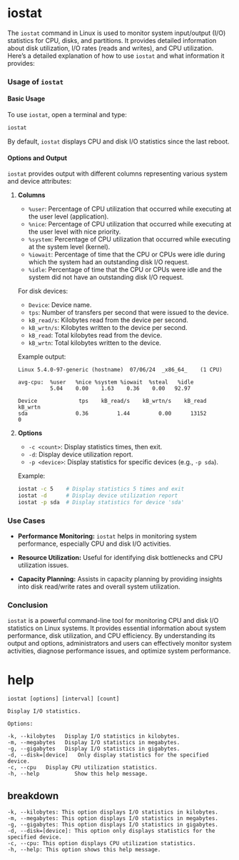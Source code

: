 # iostat
The `iostat` command in Linux is used to monitor system input/output (I/O) statistics for CPU, disks, and partitions. It provides detailed information about disk utilization, I/O rates (reads and writes), and CPU utilization. Here’s a detailed explanation of how to use `iostat` and what information it provides:

### Usage of `iostat`

#### Basic Usage

To use `iostat`, open a terminal and type:

```bash
iostat
```

By default, `iostat` displays CPU and disk I/O statistics since the last reboot.

#### Options and Output

`iostat` provides output with different columns representing various system and device attributes:

1. **Columns**
   - `%user`: Percentage of CPU utilization that occurred while executing at the user level (application).
   - `%nice`: Percentage of CPU utilization that occurred while executing at the user level with nice priority.
   - `%system`: Percentage of CPU utilization that occurred while executing at the system level (kernel).
   - `%iowait`: Percentage of time that the CPU or CPUs were idle during which the system had an outstanding disk I/O request.
   - `%idle`: Percentage of time that the CPU or CPUs were idle and the system did not have an outstanding disk I/O request.

   For disk devices:
   - `Device`: Device name.
   - `tps`: Number of transfers per second that were issued to the device.
   - `kB_read/s`: Kilobytes read from the device per second.
   - `kB_wrtn/s`: Kilobytes written to the device per second.
   - `kB_read`: Total kilobytes read from the device.
   - `kB_wrtn`: Total kilobytes written to the device.

   Example output:
   ```
   Linux 5.4.0-97-generic (hostname)  07/06/24  _x86_64_    (1 CPU)

   avg-cpu:  %user   %nice %system %iowait  %steal   %idle
             5.04    0.00    1.63    0.36    0.00   92.97

   Device             tps    kB_read/s    kB_wrtn/s    kB_read    kB_wrtn
   sda               0.36         1.44         0.00      13152          0
   ```

2. **Options**
   - `-c <count>`: Display statistics <count> times, then exit.
   - `-d`: Display device utilization report.
   - `-p <device>`: Display statistics for specific devices (e.g., `-p sda`).

   Example:
   ```bash
   iostat -c 5    # Display statistics 5 times and exit
   iostat -d      # Display device utilization report
   iostat -p sda  # Display statistics for device 'sda'
   ```

### Use Cases

- **Performance Monitoring:** `iostat` helps in monitoring system performance, especially CPU and disk I/O activities.
  
- **Resource Utilization:** Useful for identifying disk bottlenecks and CPU utilization issues.
  
- **Capacity Planning:** Assists in capacity planning by providing insights into disk read/write rates and overall system utilization.

### Conclusion

`iostat` is a powerful command-line tool for monitoring CPU and disk I/O statistics on Linux systems. It provides essential information about system performance, disk utilization, and CPU efficiency. By understanding its output and options, administrators and users can effectively monitor system activities, diagnose performance issues, and optimize system performance.

# help 

```
iostat [options] [interval] [count]

Display I/O statistics.

Options:

-k, --kilobytes   Display I/O statistics in kilobytes.
-m, --megabytes   Display I/O statistics in megabytes.
-g, --gigabytes   Display I/O statistics in gigabytes.
-d, --disk=[device]   Only display statistics for the specified device.
-c, --cpu   Display CPU utilization statistics.
-h, --help           Show this help message.
```

##  breakdown

```
-k, --kilobytes: This option displays I/O statistics in kilobytes.
-m, --megabytes: This option displays I/O statistics in megabytes.
-g, --gigabytes: This option displays I/O statistics in gigabytes.
-d, --disk=[device]: This option only displays statistics for the specified device.
-c, --cpu: This option displays CPU utilization statistics.
-h, --help: This option shows this help message.
```
